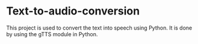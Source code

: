 # Text-to-audio-conversion
This project is used to convert the text into speech using Python. It is done by using the gTTS module in Python.
